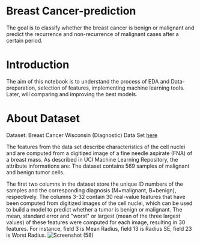 # Breast Cancer-prediction
The goal is to classify whether the breast cancer is benign or malignant and predict the recurrence and non-recurrence of malignant cases after a certain period.

# Introduction
The aim of this notebook is to understand the process of EDA and Data-preparation, selection of features, implementing machine learning tools. Later, will comparing and improving the best models.

# About Dataset
Dataset: Breast Cancer Wisconsin (Diagnostic) Data Set <a href='https://www.kaggle.com/uciml/breast-cancer-wisconsin-data'>here</a>

The features from the data set describe characteristics of the cell nuclei and are computed from a digitized image of a fine needle aspirate (FNA) of a breast mass. As described in UCI Machine Learning Repository, the attribute informations are: The dataset contains 569 samples of malignant and benign tumor cells.

The first two columns in the dataset store the unique ID numbers of the samples and the corresponding diagnosis (M=malignant, B=benign), respectively.
The columns 3-32 contain 30 real-value features that have been computed from digitized images of the cell nuclei, which can be used to build a model to predict whether a tumor is benign or malignant.
The mean, standard error and "worst" or largest (mean of the three largest values) of these features were computed for each image, resulting in 30 features. For instance, field 3 is Mean Radius, field 13 is Radius SE, field 23 is Worst Radius.
![Screenshot (58)](https://github.com/developernandini/Data-science/assets/107920115/3dc6d7bf-00f5-4090-bea6-928b098baaa8)
